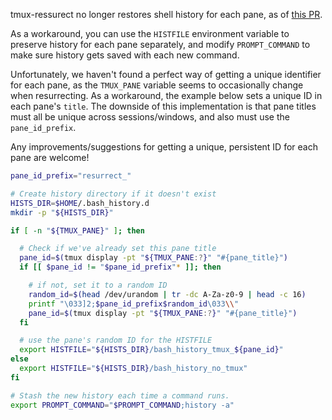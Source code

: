 tmux-ressurect no longer restores shell history for each pane, as of [this PR](https://github.com/tmux-plugins/tmux-resurrect/pull/308).

As a workaround, you can use the `HISTFILE` environment variable to preserve history for each pane separately, and modify
`PROMPT_COMMAND` to make sure history gets saved with each new command.

Unfortunately, we haven't found a perfect way of getting a unique identifier for each pane, as the `TMUX_PANE` variable
seems to occasionally change when resurrecting. As a workaround, the example below sets a unique ID in each pane's `title`.
The downside of this implementation is that pane titles must all be unique across sessions/windows, and also must use the `pane_id_prefix`.

Any improvements/suggestions for getting a unique, persistent ID for each pane are welcome!

```bash
pane_id_prefix="resurrect_"

# Create history directory if it doesn't exist
HISTS_DIR=$HOME/.bash_history.d
mkdir -p "${HISTS_DIR}"

if [ -n "${TMUX_PANE}" ]; then

  # Check if we've already set this pane title
  pane_id=$(tmux display -pt "${TMUX_PANE:?}" "#{pane_title}")
  if [[ $pane_id != "$pane_id_prefix"* ]]; then

    # if not, set it to a random ID
    random_id=$(head /dev/urandom | tr -dc A-Za-z0-9 | head -c 16)
    printf "\033]2;$pane_id_prefix$random_id\033\\"
    pane_id=$(tmux display -pt "${TMUX_PANE:?}" "#{pane_title}")
  fi

  # use the pane's random ID for the HISTFILE
  export HISTFILE="${HISTS_DIR}/bash_history_tmux_${pane_id}"
else
  export HISTFILE="${HISTS_DIR}/bash_history_no_tmux"
fi

# Stash the new history each time a command runs.
export PROMPT_COMMAND="$PROMPT_COMMAND;history -a"
```
